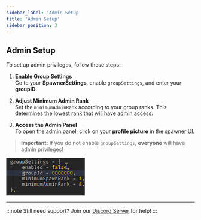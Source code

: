 ```yaml
---
sidebar_label: 'Admin Setup'
title: 'Admin Setup'
sidebar_position: 3
---
```


## Admin Setup

To set up admin privileges, follow these steps:

1. **Enable Group Settings**  
   Go to your **SpawnerSettings**, enable `groupSettings`, and enter your **groupID**.

2. **Adjust Minimum Admin Rank**  
   Set the `minimumAdminRank` according to your group ranks. This determines the lowest rank that will have admin access.

3. **Access the Admin Panel**  
   To open the admin panel, click on your **profile picture** in the spawner UI.

> **Important:** If you do not enable `groupSettings`, **everyone** will have admin privileges!

![Admin Panel Setup](./gif-6.gif)

---

:::note
Still need support? Join our [Discord Server](https://discord.gg/5k85S4KWSR) for help!
:::
